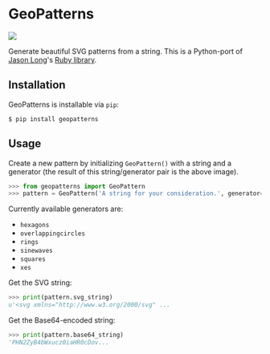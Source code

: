 GeoPatterns
===========

![](https://f.cloud.github.com/assets/1258/2056684/3dc871ee-8ae8-11e3-9864-7285d6bef584.png)

Generate beautiful SVG patterns from a string. This is a Python-port of
[Jason Long][1]'s [Ruby library][2].

[1]: https://github.com/jasonlong/
[2]: https://github.com/jasonlong/geopatterns/

Installation
------------

GeoPatterns is installable via `pip`:

```shell
$ pip install geopatterns
```

Usage
-----

Create a new pattern by initializing `GeoPattern()` with a string and a
generator (the result of this string/generator pair is the above image).

```python
>>> from geopatterns import GeoPattern
>>> pattern = GeoPattern('A string for your consideration.', generator='xes')
```

Currently available generators are:

* `hexagons`
* `overlappingcircles`
* `rings`
* `sinewaves`
* `squares`
* `xes`

Get the SVG string:

```python
>>> print(pattern.svg_string)
u'<svg xmlns="http://www.w3.org/2000/svg" ...
```

Get the Base64-encoded string:

```python
>>> print(pattern.base64_string)
'PHN2ZyB4bWxucz0iaHR0cDov...
```
